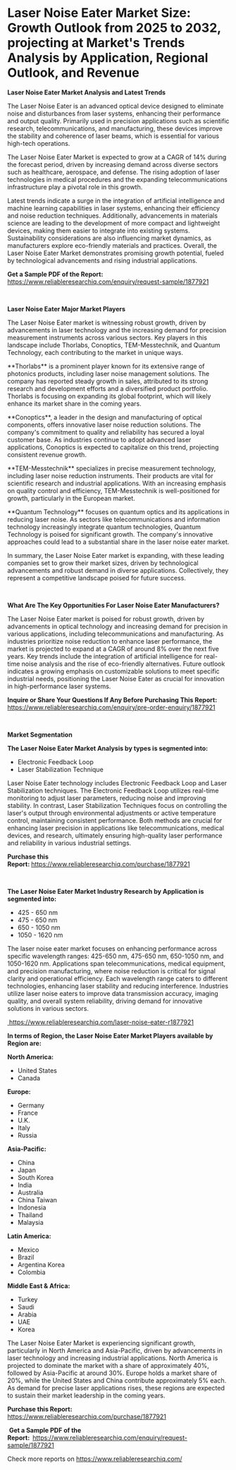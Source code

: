 <p><h1>Laser Noise Eater Market Size: Growth Outlook from 2025 to 2032, projecting at Market's Trends Analysis by Application, Regional Outlook, and Revenue</h1></p><p><strong>Laser Noise Eater Market Analysis and Latest Trends</strong></p>
<p><p>The Laser Noise Eater is an advanced optical device designed to eliminate noise and disturbances from laser systems, enhancing their performance and output quality. Primarily used in precision applications such as scientific research, telecommunications, and manufacturing, these devices improve the stability and coherence of laser beams, which is essential for various high-tech operations.</p><p>The Laser Noise Eater Market is expected to grow at a CAGR of 14% during the forecast period, driven by increasing demand across diverse sectors such as healthcare, aerospace, and defense. The rising adoption of laser technologies in medical procedures and the expanding telecommunications infrastructure play a pivotal role in this growth. </p><p>Latest trends indicate a surge in the integration of artificial intelligence and machine learning capabilities in laser systems, enhancing their efficiency and noise reduction techniques. Additionally, advancements in materials science are leading to the development of more compact and lightweight devices, making them easier to integrate into existing systems. Sustainability considerations are also influencing market dynamics, as manufacturers explore eco-friendly materials and practices. Overall, the Laser Noise Eater Market demonstrates promising growth potential, fueled by technological advancements and rising industrial applications.</p></p>
<p><strong>Get a Sample PDF of the Report:&nbsp;</strong> <a href="https://www.reliableresearchiq.com/enquiry/request-sample/1877921?utm_campaign=2513&utm_medium=2&utm_source=Github&utm_content=ia&utm_term=11022025&utm_id=laser-noise-eater">https://www.reliableresearchiq.com/enquiry/request-sample/1877921</a></p>
<p>&nbsp;</p>
<p><strong>Laser Noise Eater Major Market Players</strong></p>
<p><p>The Laser Noise Eater market is witnessing robust growth, driven by advancements in laser technology and the increasing demand for precision measurement instruments across various sectors. Key players in this landscape include Thorlabs, Conoptics, TEM-Messtechnik, and Quantum Technology, each contributing to the market in unique ways.</p><p>**Thorlabs** is a prominent player known for its extensive range of photonics products, including laser noise management solutions. The company has reported steady growth in sales, attributed to its strong research and development efforts and a diversified product portfolio. Thorlabs is focusing on expanding its global footprint, which will likely enhance its market share in the coming years.</p><p>**Conoptics**, a leader in the design and manufacturing of optical components, offers innovative laser noise reduction solutions. The company's commitment to quality and reliability has secured a loyal customer base. As industries continue to adopt advanced laser applications, Conoptics is expected to capitalize on this trend, projecting consistent revenue growth.</p><p>**TEM-Messtechnik** specializes in precise measurement technology, including laser noise reduction instruments. Their products are vital for scientific research and industrial applications. With an increasing emphasis on quality control and efficiency, TEM-Messtechnik is well-positioned for growth, particularly in the European market.</p><p>**Quantum Technology** focuses on quantum optics and its applications in reducing laser noise. As sectors like telecommunications and information technology increasingly integrate quantum technologies, Quantum Technology is poised for significant growth. The company's innovative approaches could lead to a substantial share in the laser noise eater market.</p><p>In summary, the Laser Noise Eater market is expanding, with these leading companies set to grow their market sizes, driven by technological advancements and robust demand in diverse applications. Collectively, they represent a competitive landscape poised for future success.</p></p>
<p>&nbsp;</p>
<p><strong>What Are The Key Opportunities For Laser Noise Eater Manufacturers?</strong></p>
<p><p>The Laser Noise Eater market is poised for robust growth, driven by advancements in optical technology and increasing demand for precision in various applications, including telecommunications and manufacturing. As industries prioritize noise reduction to enhance laser performance, the market is projected to expand at a CAGR of around 8% over the next five years. Key trends include the integration of artificial intelligence for real-time noise analysis and the rise of eco-friendly alternatives. Future outlook indicates a growing emphasis on customizable solutions to meet specific industrial needs, positioning the Laser Noise Eater as crucial for innovation in high-performance laser systems.</p></p>
<p><strong>Inquire or Share Your Questions If Any Before Purchasing This Report:</strong> <a href="https://www.reliableresearchiq.com/enquiry/pre-order-enquiry/1877921?utm_campaign=2513&utm_medium=2&utm_source=Github&utm_content=ia&utm_term=11022025&utm_id=laser-noise-eater">https://www.reliableresearchiq.com/enquiry/pre-order-enquiry/1877921</a></p>
<p>&nbsp;</p>
<p><strong>Market Segmentation</strong></p>
<p><strong>The Laser Noise Eater Market Analysis by types is segmented into:</strong></p>
<p><ul><li>Electronic Feedback Loop</li><li>Laser Stabilization Technique</li></ul></p>
<p><p>Laser Noise Eater technology includes Electronic Feedback Loop and Laser Stabilization techniques. The Electronic Feedback Loop utilizes real-time monitoring to adjust laser parameters, reducing noise and improving stability. In contrast, Laser Stabilization Techniques focus on controlling the laser's output through environmental adjustments or active temperature control, maintaining consistent performance. Both methods are crucial for enhancing laser precision in applications like telecommunications, medical devices, and research, ultimately ensuring high-quality laser performance and reliability in various industrial settings.</p></p>
<p><strong>Purchase this Report:&nbsp;</strong><a href="https://www.reliableresearchiq.com/purchase/1877921?utm_campaign=2513&utm_medium=2&utm_source=Github&utm_content=ia&utm_term=11022025&utm_id=laser-noise-eater">https://www.reliableresearchiq.com/purchase/1877921</a></p>
<p>&nbsp;</p>
<p><strong>The Laser Noise Eater Market Industry Research by Application is segmented into:</strong></p>
<p><ul><li>425 - 650 nm</li><li>475 - 650 nm</li><li>650 - 1050 nm</li><li>1050 - 1620 nm</li></ul></p>
<p><p>The laser noise eater market focuses on enhancing performance across specific wavelength ranges: 425-650 nm, 475-650 nm, 650-1050 nm, and 1050-1620 nm. Applications span telecommunications, medical equipment, and precision manufacturing, where noise reduction is critical for signal clarity and operational efficiency. Each wavelength range caters to different technologies, enhancing laser stability and reducing interference. Industries utilize laser noise eaters to improve data transmission accuracy, imaging quality, and overall system reliability, driving demand for innovative solutions in various sectors.</p></p>
<p><a href="https://www.reliableresearchiq.com/laser-noise-eater-r1877921?utm_campaign=2513&utm_medium=2&utm_source=Github&utm_content=ia&utm_term=11022025&utm_id=laser-noise-eater">&nbsp;https://www.reliableresearchiq.com/laser-noise-eater-r1877921</a></p>
<p><strong>In terms of Region, the Laser Noise Eater Market Players available by Region are:</strong></p>
<p>
    <p> <strong> North America: </strong>
        <ul>
            <li>United States</li>
            <li>Canada</li>
        </ul>
        </p> 
    <p> <strong> Europe: </strong>
        <ul>
            <li>Germany</li>
            <li>France</li>
            <li>U.K.</li>
            <li>Italy</li>
            <li>Russia</li>
        </ul>
        </p> 
    <p> <strong> Asia-Pacific: </strong>
        <ul>
            <li>China</li>
            <li>Japan</li>
            <li>South Korea</li>
            <li>India</li>
            <li>Australia</li>
            <li>China Taiwan</li>
            <li>Indonesia</li>
            <li>Thailand</li>
            <li>Malaysia</li>
        </ul>
        </p> 
    <p> <strong> Latin America: </strong>
        <ul>
            <li>Mexico</li>
            <li>Brazil</li>
            <li>Argentina Korea</li>
            <li>Colombia</li>
        </ul>
        </p> 
    <p> <strong> Middle East & Africa: </strong>
        <ul>
            <li>Turkey</li>
            <li>Saudi</li>
            <li>Arabia</li>
            <li>UAE</li>
            <li>Korea</li>
        </ul>
    </p>
    </p>
<p><p>The Laser Noise Eater Market is experiencing significant growth, particularly in North America and Asia-Pacific, driven by advancements in laser technology and increasing industrial applications. North America is projected to dominate the market with a share of approximately 40%, followed by Asia-Pacific at around 30%. Europe holds a market share of 20%, while the United States and China contribute approximately 5% each. As demand for precise laser applications rises, these regions are expected to sustain their market leadership in the coming years.</p></p>
<p><strong>Purchase this Report: </strong><a href="https://www.reliableresearchiq.com/purchase/1877921?utm_campaign=2513&utm_medium=2&utm_source=Github&utm_content=ia&utm_term=11022025&utm_id=laser-noise-eater">https://www.reliableresearchiq.com/purchase/1877921</a></p>
<p>&nbsp;<strong>Get a Sample PDF of the Report:&nbsp;&nbsp;</strong><a href="https://www.reliableresearchiq.com/enquiry/request-sample/1877921?utm_campaign=2513&utm_medium=2&utm_source=Github&utm_content=ia&utm_term=11022025&utm_id=laser-noise-eater">https://www.reliableresearchiq.com/enquiry/request-sample/1877921</a></p>
<p><strong></strong></p>
<p>Check more reports on <a href="https://www.reliableresearchiq.com/?utm_campaign=2513&utm_medium=2&utm_source=Github&utm_content=ia&utm_term=11022025&utm_id=laser-noise-eater">https://www.reliableresearchiq.com/</a></p>